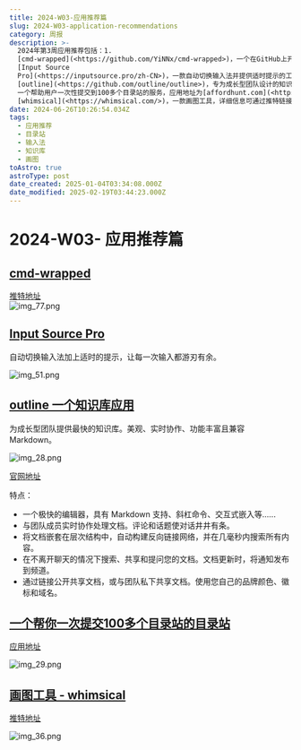```yaml
---
title: 2024-W03-应用推荐篇
slug: 2024-W03-application-recommendations
category: 周报
description: >-
  2024年第3周应用推荐包括：1.
  [cmd-wrapped](<https://github.com/YiNNx/cmd-wrapped>)，一个在GitHub上开源的项目，详细信息可通过推特链接查看。2.
  [Input Source
  Pro](<https://inputsource.pro/zh-CN>)，一款自动切换输入法并提供适时提示的工具，提升输入效率。3.
  [outline](<https://github.com/outline/outline>)，专为成长型团队设计的知识库应用，支持实时协作和Markdown，官网为[getoutline.com](<https://www.getoutline.com/>)。4.
  一个帮助用户一次性提交到100多个目录站的服务，应用地址为[affordhunt.com](<https://www.affordhunt.com/>)。5.
  [whimsical](<https://whimsical.com/>)，一款画图工具，详细信息可通过推特链接获取。这些应用覆盖了从输入法优化到团队协作工具，再到图形设计的多方面需求。
date: 2024-06-26T10:26:54.034Z
tags:
  - 应用推荐
  - 目录站
  - 输入法
  - 知识库
  - 画图
toAstro: true
astroType: post
date_created: 2025-01-04T03:34:08.000Z
date_modified: 2025-02-19T03:44:23.000Z
---
```


# 2024-W03- 应用推荐篇

## [cmd-wrapped](<https://github.com/YiNNx/cmd-wrapped>)

[推特地址](<https://twitter.com/hitw93/status/1745801804204666924?s=12&t=UKmYswdLBh4dGuqwtKAXUA>)  
![img_77.png](<https://pictures.kazoottt.top/2024/01/20240118-9306b3afea23596aa44c711d2d347eec.webp>)

## [Input Source Pro](<https://inputsource.pro/zh-CN>)

自动切换输入法加上适时的提示，让每一次输入都游刃有余。

![img_51.png](<https://pictures.kazoottt.top/2024/01/20240118-8b12e8b151eb4a1863bf7a4d7db66fc3.webp>)

## [outline 一个知识库应用](<https://github.com/outline/outline>)

为成长型团队提供最快的知识库。美观、实时协作、功能丰富且兼容 Markdown。

![img_28.png](<https://pictures.kazoottt.top/2024/01/20240118-69d1a63e120ba577b39ac7928984b010.webp>)

[官网地址](<https://www.getoutline.com/>)

特点：

- 一个极快的编辑器，具有 Markdown 支持、斜杠命令、交互式嵌入等......
- 与团队成员实时协作处理文档。评论和话题使对话井井有条。
- 将文档嵌套在层次结构中，自动构建反向链接网络，并在几毫秒内搜索所有内容。
- 在不离开聊天的情况下搜索、共享和提问您的文档。文档更新时，将通知发布到频道。
- 通过链接公开共享文档，或与团队私下共享文档。使用您自己的品牌颜色、徽标和域名。

## [一个帮你一次提交100多个目录站的目录站](<https://twitter.com/readyfor2025/status/1747297388476395636?s=12&t=UKmYswdLBh4dGuqwtKAXUA>)

[应用地址](<https://www.affordhunt.com/>)

![img_29.png](<https://pictures.kazoottt.top/2024/01/20240118-7939a74326a18689d6d580b22a393763.webp>)

## [画图工具 - whimsical](<https://whimsical.com/>)

[推特地址](<https://twitter.com/blackanger/status/1747582658052522089?s=12&t=UKmYswdLBh4dGuqwtKAXUA>)

![img_36.png](<https://pictures.kazoottt.top/2024/01/20240118-9a461344df3bced078f11d2cc132a592.webp>)
